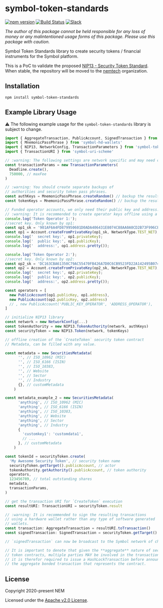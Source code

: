 # symbol-token-standards

[![npm version](https://badge.fury.io/js/symbol-token-standards.svg)](https://badge.fury.io/js/symbol-token-standards)
[![Build Status](https://travis-ci.com/nemgrouplimited/symbol-token-standards.svg?branch=main)](https://travis-ci.com/nemgrouplimited/symbol-token-standards)
[![Slack](https://img.shields.io/badge/chat-on%20slack-green.svg)](https://symbol.slack.com/messages/CB0UU89GS//)

*The author of this package cannot be held responsible for any loss of money or any malintentioned usage forms of this package. Please use this package with caution.*

Symbol Token Standards library to create security tokens / financial instruments for the Symbol platform.

This is a PoC to validate the proposed [NIP13 - Security Token Standard](https://github.com/nemtech/NIP/blob/main/NIPs/nip-0013.md). When stable, the repository will be moved to the [nemtech](https://github.com/nemtech) organization.

## Installation

`npm install symbol-token-standards`

## Example Library Usage

:warning: The following example usage for the `symbol-token-standards` library is subject to change.

```javascript
import { AggregateTransaction, PublicAccount, SignedTransaction } from 'symbol-sdk'
import { MnemonicPassPhrase } from 'symbol-hd-wallets'
import { NIP13, NetworkConfig, TransactionParameters } from 'symbol-token-standards'
import { TransactionURI } from 'symbol-uri-scheme'

// :warning: The following settings are network specific and may need changes
const transactionParams = new TransactionParameters(
  Deadline.create(),
  750000, // maxFee
)

// :warning: You should create separate backups of
// authorities and security token pass phrases.
const authKeys = MnemonicPassPhrase.createRandom() // backup the resulting 24-words safely!
const tokenKeys = MnemonicPassPhrase.createRandom() // backup the resulting 24-words safely!

// Funded operator accounts, we only need their public key and address.
// :warning: It is recommended to create operator keys offline using a separate device.
console.log('Token Operator 1:');
//secret key. Only known by op1:
const op1_sk = '901AF6A4FD879950601D0ADA406431E8074C88AA0A0CD2B73F996CE03557056C';
const op1 = Account.createFromPrivateKey(op1_sk, NetworkType.TEST_NET);
console.log('  secret key:', op1.privateKey);
console.log('  public key:', op1.publicKey);
console.log('  address:', op1.address.pretty());

console.log('Token Operator 2:');
//secret key. Only known by op2:
const op2_sk = 'DC163CBA61350C79AC55470FB426A7D0C6CB9523FD22A142495B0744FA825C0E';
const op2 = Account.createFromPrivateKey(op2_sk, NetworkType.TEST_NET);
console.log('  secret key:', op2.privateKey);
console.log('  public key:', op2.publicKey);
console.log('  address:', op2.address.pretty());

const operators = [
  new PublicAccount(op1.publicKey, op1.address),
  new PublicAccount(op2.publicKey, op2.address)
  // , new PublicAccount('PUBLIC_KEY_OPERATOR', 'ADDRESS_OPERATOR'),
]

// initialize NIP13 library
const network = new NetworkConfig(...)
const tokenAuthority = new NIP13.TokenAuthority(network, authKeys)
const securityToken = new NIP13.Token(network, tokenKeys)

// offline creation of the `CreateToken` security token contract
// Metadata, can be filled with any value.

const metadata = new SecuritiesMetadata(
      '', // ISO_10962 (MIC)
      '', // ISO_6166 (ISIN)
      '', // ISO_10383,
      '', // Website
      '', // Sector
      '', // Industry
      {}, // customMetadata
    )

const metadata_example_2 = new SecuritiesMetadata(
      'anything', // ISO_10962 (MIC)
      'anything', // ISO_6166 (ISIN)
      'anything', // ISO_10383,
      'anything', // Website
      'anything', // Sector
      'anything', // Industry
      {
        'customkey1': 'customdata1',
        // ...
      }, // customMetadata
    )

const tokenId = securityToken.create(
  'My Awesome Security Token', // security token name
  securityToken.getTarget().publicAccount, // actor
  tokenAuthority.getAuthority().publicAccount, // token authority
  operators,
  123456789, // total outstanding shares
  metadata,
  transactionParams,
)

// get the transaction URI for `CreateToken` execution
const resultURI: TransactionURI = securityToken.result

// :warning: It is recommended to sign the resulting transactions
// using a hardware wallet rather than any type of software generated
// wallets.
const transaction: AggregateTransaction = resultURI.toTransaction()
const signedTransaction: SignedTransaction = securityToken.getTarget().sign(transaction, 'networkGenerationHash')

// `signedTransaction` can now be broadcast to the Symbol network of choice.

// It is important to denote that given the **aggregate** nature of security
// token contracts, multiple parties MAY be involved in the transaction and
// it is therefor required to issue a HashLockTransaction before announcing
// the aggregate bonded transaction that represents the contract.
```

## License

Copyright 2020-present NEM

Licensed under the [Apache v2.0 License](LICENSE).
